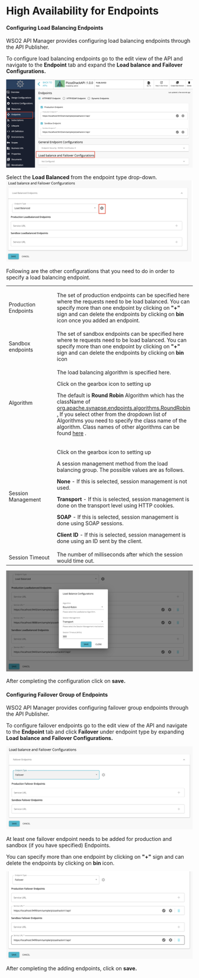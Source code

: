 # High Availability for Endpoints

#### Configuring Load Balancing Endpoints

WSO2 API Manager provides configuring load balancing endpoints through the API Publisher.

To configure load balancing endpoints go to the edit view of the API and navigate to the **Endpoint** tab and  expand the **Load balance and Failover Configurations.**

![load-balance-and-fail-over](../../../assets/img/Learn/load-balance-and-fail-over.png)

Select the **Load Balanced** from the endpoint type drop-down.
![load-balanced](../../../assets/img/Learn/load-balanced-configurations.png)

Following are the other configurations that you need to do in order to specify a load balancing endpoint.

<table>
<colgroup>
<col width="30%" />
<col width="70%" />
</colgroup>
<tbody>
<tr class="odd">
<td>Production Endpoints</td>
<td><div class="content-wrapper">
<p>The set of production endpoints can be specified here where the requests need to be load balanced. You can specify more than one endpoint by clicking on <strong>&quot;+&quot;</strong> sign and can delete the endpoints by clicking on <strong>bin</strong> icon once you added an endpoint.</p>
</div></td>
</tr>
<tr class="even">
<td>Sandbox endpoints</td>
<td>The set of sandbox endpoints can be specified here where te requests need to be load balanced. You can specify more than one endpoint by clicking on <strong>&quot;+&quot;</strong> sign and can delete the endpoints by clicking on <strong>bin</strong> icon</td>
</tr>
<tr class="odd">
<td>Algorithm</td>
<td><div class="content-wrapper">
<p>The load balancing algorithm is specified here.</p>
<p>Click on the gearbox icon to setting up</p>
<p>The default is <strong>Round Robin</strong> Algorithm which has the className of <a href="https://synapse.apache.org/apidocs/org/apache/synapse/endpoints/algorithms/RoundRobin.html">org.apache.synapse.endpoints.algorithms.RoundRobin</a> <a href="https://synapse.apache.org/apidocs/org/apache/synapse/endpoints/algorithms/RoundRobin.html">.</a> If you select other from the dropdown list of Algorithms you need to specify the class name of the algorithm. Class names of other algorithms can be found <a href="https://synapse.apache.org/apidocs/org/apache/synapse/endpoints/algorithms/package-summary.html">here</a> .</p>
<p></p>
</div></td>
</tr>
<tr class="even">
<td>Session Management</td>
<td>
<p>Click on the gearbox icon to setting up</p>
<p>A session management method from the load balancing group. The possible values are as follows.</p>
<p><strong>None</strong> - If this is selected, session management is not used.</p>
<p><strong>Transport</strong> - If this is selected, session management is done on the transport level using HTTP cookies.</p>
<p><strong>SOAP</strong> - If this is selected, session management is done using SOAP sessions.</p>
<p><strong>Client ID</strong> - If this is selected, session management is done using an ID sent by the client.</p>
</td>
</tr>
<tr class="odd">
<td>Session Timeout</td>
<td>The number of milliseconds after which the session would time out.</td>
</tr>
</tbody>
</table>

![load-balanced](../../../assets/img/Learn/load-balanced-configured.png)

After completing the configuration click on **save.**

#### Configuring Failover Group of Endpoints

WSO2 API Manager provides configuring failover group endpoints through the API Publisher.

To configure failover endpoints go to the edit view of the API and navigate to the **Endpoint** tab and click **Failover** under endpoint type by expanding **Load balance and Failover Configurations.**

![failover](../../../assets/img/Learn/failover.png)

At least one failover endpoint needs to be added for production and sandbox (if you have specified) Endpoints.

You can specify more than one endpoint by clicking on **"+"** sign and can delete the endpoints by clicking on **bin** icon.

![failover](../../../assets/img/Learn/failover-configured.png)

After completing the adding endpoints, click on **save.**
